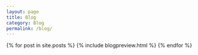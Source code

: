 ```yaml
---
layout: page
title: Blog
category: Blog
permalink: /blog/
---
```


<div class="container">

{% for post in site.posts %}
    {% include blogpreview.html %}
{% endfor %}

</div>
